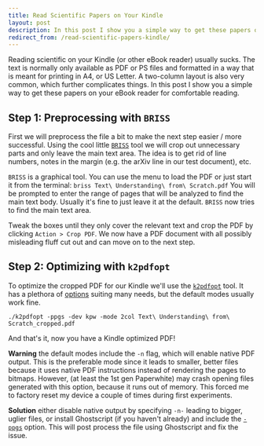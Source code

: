 ```yaml
---
title: Read Scientific Papers on Your Kindle
layout: post
description: In this post I show you a simple way to get these papers on your eBook reader for comfortable reading.
redirect_from: /read-scientific-papers-kindle/
---
```


<!--
<div style="text-align: center;"><a
href="http://chjdev.com/wp-content/uploads/2015/02/original.png"><img
src="http://chjdev.com/wp-content/uploads/2015/02/original-232x300.png"
alt="original" width="232" height="300" class="alignnone size-medium
wp-image-153" /></a></div>
-->
Reading scientific on your Kindle (or other eBook
reader) usually sucks. The text is normally only available as PDF or PS files
and formatted in a way that is meant for printing in A4, or US Letter. A
two-column layout is also very common, which further complicates things. In
this post I show you a simple way to get these papers on your eBook reader for
comfortable reading.

<!--
<div style="text-align: center;"><iframe style="width: 120px; height: 240px;"
src="//ws-na.amazon-adsystem.com/widgets/q?ServiceVersion=20070822&amp;OneJS=1&amp;Operation=GetAdHtml&amp;MarketPlace=US&amp;source=ss&amp;ref=ss_til&amp;ad_type=product_link&amp;tracking_id=chjdev-20&amp;marketplace=amazon&amp;region=US&amp;placement=B00I15SB16&amp;asins=B00I15SB16&amp;linkId=SPXKVXHNXUMSCTRA&amp;show_border=true&amp;link_opens_in_new_window=true"
width="300" height="150" frameborder="0" marginwidth="0" marginheight="0"
scrolling="no"> </iframe> <iframe style="width: 120px; height: 240px;"
src="//ws-na.amazon-adsystem.com/widgets/q?ServiceVersion=20070822&amp;OneJS=1&amp;Operation=GetAdHtml&amp;MarketPlace=US&amp;source=ss&amp;ref=ss_til&amp;ad_type=product_link&amp;tracking_id=chjdev-20&amp;marketplace=amazon&amp;region=US&amp;placement=B00JG8GOWU&amp;asins=B00JG8GOWU&amp;linkId=2KX4UWXTFMHOSJ5J&amp;show_border=true&amp;link_opens_in_new_window=true"
width="300" height="150" frameborder="0" marginwidth="0" marginheight="0"
scrolling="no"> </iframe> <iframe style="width: 120px; height: 240px;"
src="//ws-na.amazon-adsystem.com/widgets/q?ServiceVersion=20070822&amp;OneJS=1&amp;Operation=GetAdHtml&amp;MarketPlace=US&amp;source=ss&amp;ref=ss_til&amp;ad_type=product_link&amp;tracking_id=chjdev-20&amp;marketplace=amazon&amp;region=US&amp;placement=B00IOY8XWQ&amp;asins=B00IOY8XWQ&amp;linkId=QFDRMH3SYROOYXL5&amp;show_border=true&amp;link_opens_in_new_window=true"
width="300" height="150" frameborder="0" marginwidth="0" marginheight="0"
scrolling="no"> </iframe></div>
-->

## Step 1: Preprocessing with ``BRISS`` 

First we will preprocess the file a bit to make the next step easier / more
successful. Using the cool little [``BRISS``](http://briss.sourceforge.net/)
tool we will crop out unnecessary parts and only leave the main text area. The
idea is to get rid of line numbers, notes in the margin (e.g. the arXiv line in
our test document), etc.

``BRISS`` is a graphical tool. You can use the menu to load the PDF or
just start it from the terminal: ``briss Text\ Understanding\ from\
Scratch.pdf`` You will be prompted to enter the range of pages that will
be analyzed to find the main text body. Usually it's fine to just leave it at
the default. ``BRISS`` now tries to find the main text area.

<!--
<div style="text-align: center;"><a
href="http://chjdev.com/wp-content/uploads/2015/02/briss.png"><img
src="http://chjdev.com/wp-content/uploads/2015/02/briss-300x216.png"
alt="briss" width="300" height="216" class="alignnone size-medium wp-image-150"
/></a></div>
-->

Tweak the boxes until they only cover the relevant text and crop the PDF by
clicking ``Action > Crop PDF``. We now have a PDF document with all
possibly misleading fluff cut out and can move on to the next step.

<!--
<div style="text-align: center;"><a
href="http://chjdev.com/wp-content/uploads/2015/02/cropped.png"><img
src="http://chjdev.com/wp-content/uploads/2015/02/cropped-225x300.png"
alt="cropped" width="225" height="300" class="alignnone size-medium
wp-image-151" /></a></div>
-->

## Step 2: Optimizing with ``k2pdfopt`` 

To optimize the cropped PDF for our Kindle we'll use the
[``k2pdfopt``](http://www.willus.com/k2pdfopt/) tool. It has a
plethora of [options](http://www.willus.com/k2pdfopt/help/options.shtml)
suiting many needs, but the default modes usually work fine.  

``./k2pdfopt -ppgs -dev kpw -mode 2col Text\ Understanding\ from\ Scratch_cropped.pdf``

And that's it, now you have a Kindle optimized PDF!

<!--
<div style="text-align: center;"><a
href="http://chjdev.com/wp-content/uploads/2015/02/optimized.png"><img
src="http://chjdev.com/wp-content/uploads/2015/02/optimized-209x300.png"
alt="optimized" width="209" height="300" class="alignnone size-medium
wp-image-152" /></a></div>
-->

**Warning** the default modes include the ``-n`` flag, which will
enable native PDF output. This is the preferable mode since it leads to
smaller, better files because it uses native PDF instructions instead of
rendering the pages to bitmaps. However, (at least the 1st gen Paperwhite) may
crash opening files generated with this option, because it runs out of memory.
This forced me to factory reset my device a couple of times during first
experiments.

**Solution** either disable native output by specifying ``-n-``
leading to bigger, uglier files, or install Ghostscript (if you haven't
already) and include the [``-ppgs``](http://www.willus.com/k2pdfopt/help/faq.shtml")
option. This will post process the file using Ghostscript and fix the issue.

